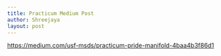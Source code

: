 ```yaml
---
title: Practicum Medium Post
author: Shreejaya
layout: post
---
```

https://medium.com/usf-msds/practicum-pride-manifold-4baa4b3f86d1
